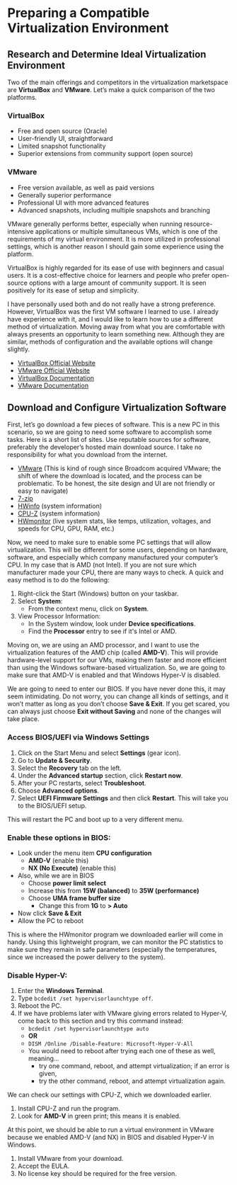 # Preparing a Compatible Virtualization Environment

## Research and Determine Ideal Virtualization Environment

Two of the main offerings and competitors in the virtualization marketspace are **VirtualBox** and **VMware**. Let’s make a quick comparison of the two platforms.

### VirtualBox
- Free and open source (Oracle)
- User-friendly UI, straightforward
- Limited snapshot functionality
- Superior extensions from community support (open source)

### VMware
- Free version available, as well as paid versions
- Generally superior performance
- Professional UI with more advanced features
- Advanced snapshots, including multiple snapshots and branching

VMware generally performs better, especially when running resource-intensive applications or multiple simultaneous VMs, which is one of the requirements of my virtual environment. It is more utilized in professional settings, which is another reason I should gain some experience using the platform. 

VirtualBox is highly regarded for its ease of use with beginners and casual users. It is a cost-effective choice for learners and people who prefer open-source options with a large amount of community support. It is seen positively for its ease of setup and simplicity.

I have personally used both and do not really have a strong preference. However, VirtualBox was the first VM software I learned to use. I already have experience with it, and I would like to learn how to use a different method of virtualization. Moving away from what you are comfortable with always presents an opportunity to learn something new. Although they are similar, methods of configuration and the available options will change slightly.

- [VirtualBox Official Website](https://www.virtualbox.org/) 
- [VMware Official Website](https://www.vmware.com/) 
- [VirtualBox Documentation](https://www.virtualbox.org/wiki/Documentation) 
- [VMware Documentation](https://docs.vmware.com/) 

## Download and Configure Virtualization Software

First, let’s go download a few pieces of software. This is a new PC in this scenario, so we are going to need some software to accomplish some tasks. Here is a short list of sites. Use reputable sources for software, preferably the developer’s hosted main download source. I take no responsibility for what you download from the internet.

- [VMware](https://www.vmware.com/) (This is kind of rough since Broadcom acquired VMware; the shift of where the download is located, and the process can be problematic. To be honest, the site design and UI are not friendly or easy to navigate)
- [7-zip](https://www.7-zip.org/) 
- [HWinfo](https://www.hwinfo.com/download/) (system information)
- [CPU-Z](https://www.cpuid.com/softwares/cpu-z.htm) (system information)
- [HWmonitor](https://www.cpuid.com/softwares/hwmonitor.html) (live system stats, like temps, utilization, voltages, and speeds for CPU, GPU, RAM, etc.)

Now, we need to make sure to enable some PC settings that will allow virtualization. This will be different for some users, depending on hardware, software, and especially which company manufactured your computer’s CPU. In my case that is AMD (not Intel). If you are not sure which manufacturer made your CPU, there are many ways to check. A quick and easy method is to do the following:

1. Right-click the Start (Windows) button on your taskbar.
2. Select **System**:
   - From the context menu, click on **System**.
3. View Processor Information:
   - In the System window, look under **Device specifications**.
   - Find the **Processor** entry to see if it's Intel or AMD.

Moving on, we are using an AMD processor, and I want to use the virtualization features of the AMD chip (called **AMD-V**). This will provide hardware-level support for our VMs, making them faster and more efficient than using the Windows software-based virtualization. So, we are going to make sure that AMD-V is enabled and that Windows Hyper-V is disabled.

We are going to need to enter our BIOS. If you have never done this, it may seem intimidating. Do not worry, you can change all kinds of settings, and it won’t matter as long as you don’t choose **Save & Exit**. If you get scared, you can always just choose **Exit without Saving** and none of the changes will take place.

### Access BIOS/UEFI via Windows Settings
1. Click on the Start Menu and select **Settings** (gear icon).
2. Go to **Update & Security**.
3. Select the **Recovery** tab on the left.
4. Under the **Advanced startup** section, click **Restart now**.
5. After your PC restarts, select **Troubleshoot**.
6. Choose **Advanced options**.
7. Select **UEFI Firmware Settings** and then click **Restart**. This will take you to the BIOS/UEFI setup.

This will restart the PC and boot up to a very different menu.

### Enable these options in BIOS:
- Look under the menu item **CPU configuration**
  - **AMD-V** (enable this)	
  - **NX (No Execute)** (enable this)
- Also, while we are in BIOS
  - Choose **power limit select**
  - Increase this from **15W (balanced)** to **35W (performance)**
  - Choose **UMA frame buffer size**
    - Change this from **1G** to **> Auto**
- Now click **Save & Exit**
- Allow the PC to reboot

This is where the HWmonitor program we downloaded earlier will come in handy. Using this lightweight program, we can monitor the PC statistics to make sure they remain in safe parameters (especially the temperatures, since we increased the power delivery to the system).

### Disable Hyper-V: 
1. Enter the **Windows Terminal**.
2. Type `bcdedit /set hypervisorlaunchtype off`.
3. Reboot the PC.
4. If we have problems later with VMware giving errors related to Hyper-V, come back to this section and try this command instead:
   - `bcdedit /set hypervisorlaunchtype auto`
   - **OR**
   - `DISM /Online /Disable-Feature: Microsoft-Hyper-V-All`
   - You would need to reboot after trying each one of these as well, meaning… 
     - try one command, reboot, and attempt virtualization; if an error is given,
     - try the other command, reboot, and attempt virtualization again.

We can check our settings with CPU-Z, which we downloaded earlier.
1. Install CPU-Z and run the program.
2. Look for **AMD-V** in green print; this means it is enabled.

At this point, we should be able to run a virtual environment in VMware because we enabled AMD-V (and NX) in BIOS and disabled Hyper-V in Windows.
1. Install VMware from your download.
2. Accept the EULA.
3. No license key should be required for the free version.
